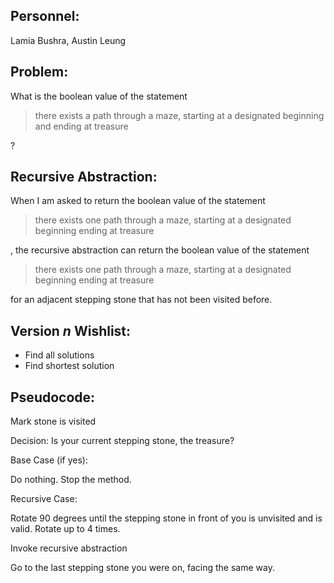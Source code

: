 ## Personnel: 
Lamia Bushra, Austin Leung

## Problem: 
What is the boolean value of the statement

>there exists a path through a maze, starting at a designated beginning and ending at treasure

?


## Recursive Abstraction: 
When I am asked to return the boolean value of the statement 

>there exists one path through a maze, starting at a designated beginning ending at treasure 

, the recursive abstraction can return the boolean value of the statement 

>there exists one path through a maze, starting at a designated beginning ending at treasure

for an adjacent stepping stone that has not been visited before.


## Version *n* Wishlist:
* Find all solutions
* Find shortest solution


## Pseudocode:
Mark stone is visited

Decision: Is your current stepping stone, the treasure?

Base Case (if yes): 

   Do nothing. Stop the method.
   
Recursive Case:

   Rotate 90 degrees until the stepping stone in front of you is unvisited and is valid. Rotate up to 4 times.
   
   Invoke recursive abstraction
   
   Go to the last stepping stone you were on, facing the same way.
